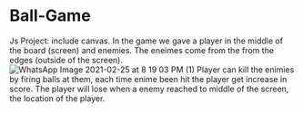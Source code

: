 # Ball-Game
Js Project:
include canvas. In the game we gave a player in the middle of the board (screen) and enemies.
The eneimes come from the from the edges (outside of the screen).
![WhatsApp Image 2021-02-25 at 8 19 03 PM (1)](https://user-images.githubusercontent.com/19891974/109400539-f5ea0a80-7951-11eb-93c9-e0e1db3e191f.jpeg)
Player can kill the enimies by firing balls at them, each time enime been hit the player get increase in score.
The player will lose when a enemy reached to middle of the screen, the location of the player.
